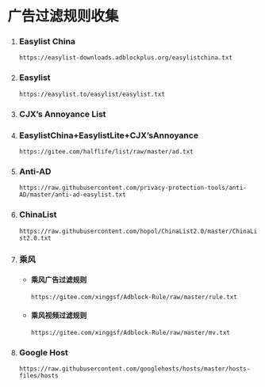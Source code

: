 # 广告过滤规则收集

1. ### Easylist China

   `https://easylist-downloads.adblockplus.org/easylistchina.txt	`

2. ### Easylist

   `https://easylist.to/easylist/easylist.txt`

3. ### CJX’s Annoyance List

4. ### EasylistChina+EasylistLite+CJX’sAnnoyance

   `https://gitee.com/halflife/list/raw/master/ad.txt`

5. ### Anti-AD

   `https://raw.githubusercontent.com/privacy-protection-tools/anti-AD/master/anti-ad-easylist.txt`

6. ### ChinaList

   `https://raw.githubusercontent.com/hopol/ChinaList2.0/master/ChinaList2.0.txt`

7. ### 乘风

   - #### 乘风广告过滤规则

     `https://gitee.com/xinggsf/Adblock-Rule/raw/master/rule.txt`

   - #### 乘风视频过滤规则

     `https://gitee.com/xinggsf/Adblock-Rule/raw/master/mv.txt`

8. ### Google Host

   `https://raw.githubusercontent.com/googlehosts/hosts/master/hosts-files/hosts`
